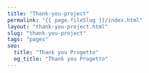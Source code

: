 ```yaml
---
title: "Thank-you-project"
permalink: "{{ page.fileSlug }}/index.html"
layout: "thank-you-project.html"
slug: "thank-you-project"
tags: "pages"
seo:
  title: "Thank you Progetto"
  og_title: "Thank you Progetto"
---
```



